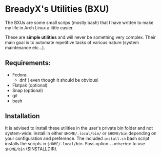 # BreadyX's Utilities (BXU)
The BXUs are some small scrips (mostly bash) that I have written to make my life in Arch Linux a little easier.

These are **simple utilities** and will never be something very complex. Their main goal is to automate repetitive tasks of various nature (system maintenance etc...).

## Requirements:

- Fedora
	- dnf ( even though it should be obvious)
- Flatpak (optional)
- Snap (optional)
- git
- bash

## Installation
It is advised to install these utilities in the user's private bin folder and not system-wide: install in either `$HOME/.local/bin/` or `$HOME/bin` depending on your configuration and preference. The included `install.sh` bash script installs the scripts in `$HOME/.local/bin`. Pass option `--otherbin` to use `$HOME/bin` ($INSTALLDIR).
